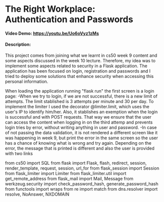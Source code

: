 # The Right Workplace: Authentication and Passwords
#### Video Demo:  <https://youtu.be/Uo6oVyz1zMs>
#### Description:

This project comes from joining what we learnt in cs50 week 9 content and some aspects discussed in the week 10 lecture. Therefore, my idea was to implement some aspects related to security in a Flask application. The application has been focused on login, registration and passwords and I tried to deploy some solutions that enhance security when accessing this personal information.

When loading the application running "flask run" the first screen is a login page:
-When we try to login, if we are not successful, there is a new limit of attempts. The limit stablished is 3 attempts per minute and 30 per day. To implement the limiter I used the decorator @limiter.limit, which uses the user's IP to identify him/her. Also, it stablishes an exemption when the login is successful and with POST requests. That way we ensure that the user can access the content when logging in on the third attemp and prevents login tries by error, without writing anything in user and password.
-In case of not passing the data validation, it is not rendered a different screen like it was happening in week 9, but print the error in the same screen so the user has a chance of knowing what is wrong and try again. Depending on the error, the message that is printed is different and also the user is provided with two links

from cs50 import SQL
from flask import Flask, flash, redirect, session, render_template, request, session, url_for
from flask_session import Session
from flask_limiter import Limiter
from flask_limiter.util import get_remote_address
from flask_mail import Mail, Message
from werkzeug.security import check_password_hash, generate_password_hash
from functools import wraps
from re import match
from dns.resolver import resolve, NoAnswer, NXDOMAIN
